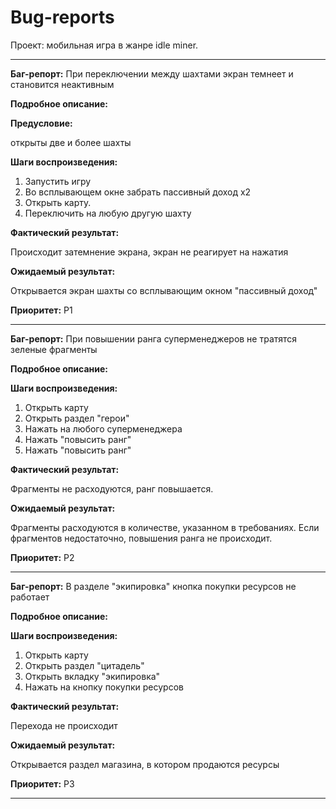 # Bug-reports

Проект: мобильная игра в жанре idle miner.

---

__Баг-репорт:__ При переключении между шахтами экран темнеет и становится неактивным

__Подробное описание:__

__Предусловие:__

открыты две и более шахты

__Шаги воспроизведения:__

1. Запустить игру
2. Во всплывающем окне забрать пассивный доход х2
3. Открыть карту.
4. Переключить на любую другую шахту

__Фактический результат:__

Происходит затемнение экрана, экран не реагирует на нажатия

__Ожидаемый результат:__

Открывается экран шахты со всплывающим окном "пассивный доход"

__Приоритет:__ P1

---

__Баг-репорт:__ При повышении ранга суперменеджеров не тратятся зеленые фрагменты

__Подробное описание:__

__Шаги воспроизведения:__

1. Открыть карту
2. Открыть раздел "герои"
3. Нажать на любого суперменеджера
4. Нажать "повысить ранг"
5. Нажать "повысить ранг"

__Фактический результат:__

Фрагменты не расходуются, ранг повышается.

__Ожидаемый результат:__

Фрагменты расходуются в количестве, указанном в требованиях. Если фрагментов недостаточно, повышения ранга не происходит. 

__Приоритет:__ P2


---

__Баг-репорт:__ В разделе "экипировка" кнопка покупки ресурсов не работает

__Подробное описание:__

__Шаги воспроизведения:__

1. Открыть карту
2. Открыть раздел "цитадель"
3. Открыть вкладку "экипировка"
4. Нажать на кнопку покупки ресурсов

__Фактический результат:__

Перехода не происходит

__Ожидаемый результат:__

Открывается раздел магазина, в котором продаются ресурсы 

__Приоритет:__ P3


---
